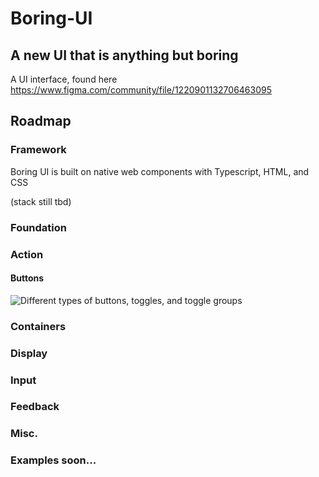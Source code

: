 # Boring-UI

## A new UI that is anything but boring

A UI interface, found here https://www.figma.com/community/file/1220901132706463095

## Roadmap

### Framework

Boring UI is built on native web components with Typescript, HTML, and CSS

(stack still tbd)

### Foundation

### Action

#### Buttons

![Different types of buttons, toggles, and toggle groups](https://drive.google.com/file/d/13mzxLT3vp7NXwG2iLwnxhUnELsWG1kYe/view?usp=share_link)

### Containers

### Display

### Input

### Feedback

### Misc.

### Examples soon...
